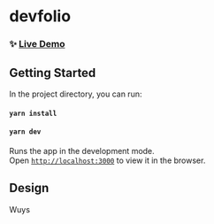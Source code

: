 # devfolio

### ✨ [Live Demo](http://www.shubhporwal.me/)

## Getting Started

In the project directory, you can run:

#### `yarn install`

#### `yarn dev`

Runs the app in the development mode.\
Open [`http://localhost:3000`](http://localhost:3000) to view it in the browser.

## Design

Wuys
